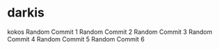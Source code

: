 # darkis
kokos
Random Commit 1
Random Commit 2
Random Commit 3
Random Commit 4
Random Commit 5
Random Commit 6
